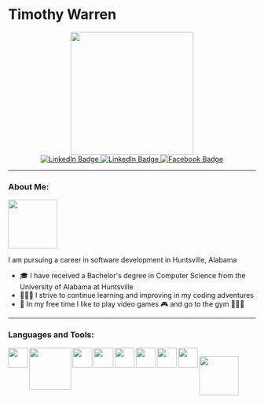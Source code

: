 # Timothy Warren

<div id="header" align="center">
  <img src="https://media.giphy.com/media/VbnUQpnihPSIgIXuZv/giphy-downsized.gif" width="250"/>
</div>

<div id="badges" align="center">
  <a href="https://www.linkedin.com/in/timothy-warren-3b8a41231">
    <img src="https://img.shields.io/badge/LinkedIn-blue?style=for-the-badge&logo=linkedin&logoColor=white" alt="LinkedIn Badge"/>
  </a>
  <a href="https://github.com/Timothy-Warren">
    <img src="https://img.shields.io/badge/GitHub-grey?style=for-the-badge&logo=github&logoColor=white" alt="LinkedIn Badge"/>
  </a>
  <a href="https://www.facebook.com/timothy.warren.5055">
    <img src="https://img.shields.io/badge/Facebook-blue?style=for-the-badge&logo=facebook&logoColor=white" alt="Facebook Badge"/>
  </a>
</div>

---


### About Me:

<img src="https://user-images.githubusercontent.com/31045165/209851563-e0e8666b-7f62-4c08-9a7d-b83802195d5b.png" width="100" height="100"/>

I am pursuing a career in software development in Huntsville, Alabama

- 🎓 I have received a Bachelor's degree in Computer Science from the University of Alabama at Huntsville 
- 👨🏼‍💻 I strive to continue learning and improving in my coding adventures
- 🎉 In my free time I like to play video games 🎮 and go to the gym 🏋🏼‍♂️

---

### Languages and Tools: 

<img src="https://user-images.githubusercontent.com/31045165/209856726-40b838a5-a5ca-411b-baea-9ab54722eaf4.png" width="40" align="left"/>&nbsp;   <!-- C++        -->
<img src="https://user-images.githubusercontent.com/31045165/210103602-052c15f9-cff1-4237-b6cf-d8672a4acf68.png" width="85" align="left"/>&nbsp;   <!-- C#         -->
<img src="https://user-images.githubusercontent.com/31045165/210103629-fc20405b-7e0c-4ea0-8aa0-bebb765db01f.png" width="40" align="left"/>&nbsp;   <!-- C          -->
<img src="https://user-images.githubusercontent.com/31045165/210103656-bdc0730a-55a7-429e-a158-3fc9d8475e86.png" width="40" align="left"/>&nbsp;   <!-- Python     -->
<img src="https://user-images.githubusercontent.com/31045165/210103676-004f88db-0c1d-45e0-a359-858b2f48f134.png" width="40" align="left"/>&nbsp;   <!-- Java       -->
<img src="https://user-images.githubusercontent.com/31045165/210103710-5f9d890e-7349-42a8-acb9-cf155b3e0863.png" width="40" align="left"/>&nbsp;   <!-- Javascript -->
<img src="https://user-images.githubusercontent.com/31045165/210103720-aaf2ed5c-9411-44ad-a41b-821f9d101609.png" width="40" align="left"/>&nbsp;   <!-- MATLAB     -->
<img src="https://user-images.githubusercontent.com/31045165/210103815-19b0333c-a80a-48c3-a748-7660dde7abb8.png" width="40" align="left"/>&nbsp;   <!-- Windows    -->
<img src="https://user-images.githubusercontent.com/31045165/210103880-fbd5a65b-769d-4aaa-b669-169d8f5fdd41.png" width="80" align="left"/>&nbsp;   <!-- Linux      -->
